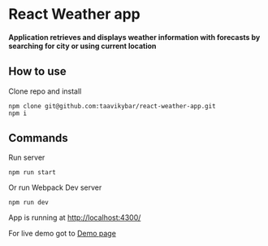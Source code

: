 # React Weather app

#### Application retrieves and displays weather information with forecasts by searching for city or using current location

## How to use
Clone repo and install

```
npm clone git@github.com:taavikybar/react-weather-app.git
npm i
```

## Commands

Run server

```
npm run start
```

Or run Webpack Dev server

```
npm run dev
```

App is running at [http://localhost:4300/](http://localhost:4300/)

For live demo got to [Demo page](http://weather.blkmrktdesigns.com/)
